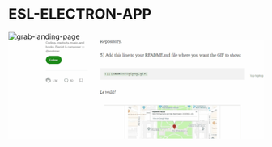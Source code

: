 # ESL-ELECTRON-APP

![grab-landing-page](https://media.giphy.com/media/vFKqnCdLPNOKc/giphy.gif)
![](test.gif)
